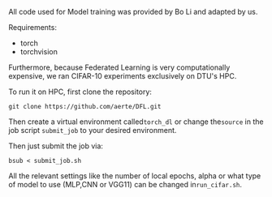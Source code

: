 All code used for Model training was provided by Bo Li and adapted by us.

Requirements:
- torch
- torchvision

Furthermore, because Federated Learning is very computationally expensive, we ran CIFAR-10 experiments exclusively on DTU's 
HPC.

To run it on HPC, first clone the repository:

```
git clone https://github.com/aerte/DFL.git
```

Then create a virtual environment called`torch_dl` or change the`source` in the job script `submit_job` to your desired
environment.

Then just submit the job via:

```
bsub < submit_job.sh
```

All the relevant settings like the number of local epochs, alpha or what type of model to use (MLP,CNN or VGG11) can be 
changed in`run_cifar.sh`.
